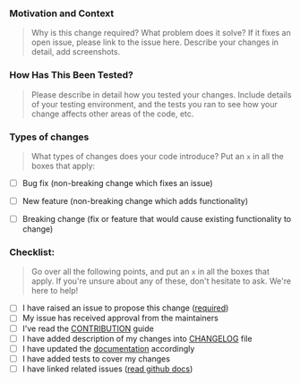 <!--- Provide a general summary of your changes in the Title above -->

### Motivation and Context
> Why is this change required? What problem does it solve? If it fixes an open
issue, please link to the issue here. Describe your changes in detail, add
screenshots.


### How Has This Been Tested?
> Please describe in detail how you tested your changes.
Include details of your testing environment, and the tests you ran to
see how your change affects other areas of the code, etc.


### Types of changes
> What types of changes does your code introduce? Put an `x` in all the boxes that apply:

- [ ] Bug fix (non-breaking change which fixes an issue)
- [ ] New feature (non-breaking change which adds functionality)
- [ ] Breaking change (fix or feature that would cause existing functionality to change)


### Checklist:
> Go over all the following points, and put an `x` in all the boxes that apply.
If you're unsure about any of these, don't hesitate to ask. We're here to help!

- [ ] I have raised an issue to propose this change ([required](https://github.com/opencv/cvat/issues))
- [ ] My issue has received approval from the maintainers
- [ ] I've read the [CONTRIBUTION](https://github.com/opencv/cvat/blob/develop/CONTRIBUTING.md) guide
- [ ] I have added description of my changes into [CHANGELOG](https://github.com/opencv/cvat/blob/develop/CHANGELOG.md) file
- [ ] I have updated the [documentation](https://github.com/opencv/cvat/blob/develop/README.md#documentation) accordingly
- [ ] I have added tests to cover my changes
- [ ] I have linked related issues ([read github docs](https://help.github.com/en/github/managing-your-work-on-github/linking-a-pull-request-to-an-issue#linking-a-pull-request-to-an-issue-using-a-keyword))

